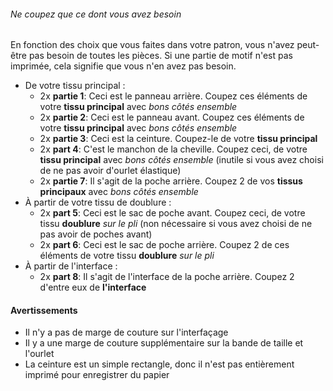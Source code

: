 <Tip>

###### Ne coupez que ce dont vous avez besoin

En fonction des choix que vous faites dans votre patron, vous n'avez peut-être pas besoin de toutes les pièces.
Si une partie de motif n'est pas imprimée, cela signifie que vous n'en avez pas besoin.

</Tip>

-   De votre tissu principal :
    -   2x **partie 1**: Ceci est le panneau arrière. Coupez ces éléments de votre **tissu principal** avec *bons côtés ensemble*
    -   2x **partie 2**: Ceci est le panneau avant. Coupez ces éléments de votre **tissu principal** avec *bons côtés ensemble*
    -   2x **partie 3**: Ceci est la ceinture. Coupez-le de votre **tissu principal**
    -   2x **part 4**: C'est le manchon de la cheville. Coupez ceci, de votre **tissu principal** avec *bons côtés ensemble* (inutile si vous avez choisi de ne pas avoir d'ourlet élastique)
    -   2x **partie 7**: Il s'agit de la poche arrière. Coupez 2 de vos **tissus principaux** avec *bons côtés ensemble*
-   À partir de votre tissu de doublure :
    -   2x **part 5**: Ceci est le sac de poche avant. Coupez ceci, de votre tissu **doublure** *sur le pli* (non nécessaire si vous avez choisi de ne pas avoir de poches avant)
    -   2x **part 6**: Ceci est le sac de poche arrière. Coupez 2 de ces éléments de votre tissu **doublure** *sur le pli*
-   À partir de l'interface :
    -   2x **part 8**: Il s'agit de l'interface de la poche arrière. Coupez 2 d'entre eux de **l'interface**

<Warning>

#### Avertissements

-   Il n'y a pas de marge de couture sur l'interfaçage
-   Il y a une marge de couture supplémentaire sur la bande de taille et l'ourlet
-   La ceinture est un simple rectangle, donc il n'est pas entièrement imprimé pour enregistrer du papier

</Warning>
